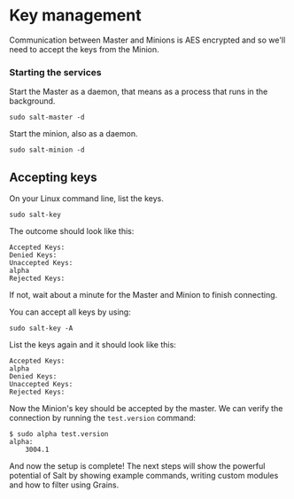# Key management
Communication between Master and Minions is AES encrypted and so we'll need to accept the keys from the Minion.

### Starting the services
Start the Master as a daemon, that means as a process that runs in the background.
```
sudo salt-master -d
```

Start the minion, also as a daemon.
```
sudo salt-minion -d
```

## Accepting keys

On your Linux command line, list the keys.
```
sudo salt-key
```

The outcome should look like this:
```
Accepted Keys:
Denied Keys:
Unaccepted Keys:
alpha
Rejected Keys:
```

If not, wait about a minute for the Master and Minion to finish connecting.

You can accept all keys by using:
```
sudo salt-key -A
```

List the keys again and it should look like this:
```
Accepted Keys:
alpha
Denied Keys:
Unaccepted Keys:
Rejected Keys:
```

Now the Minion's key should be accepted by the master. We can verify the connection by running the `test.version` command:
```
$ sudo alpha test.version
alpha:
    3004.1
```

And now the setup is complete! The next steps will show the powerful potential of Salt by showing example commands, writing custom modules and how to filter using Grains. 
